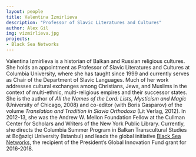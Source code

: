 ```yaml
---
layout: people
title: Valentina Izmirlieva
description: "Professor of Slavic Literatures and Cultures"
author: Alex Gil
img: vizmirlieva.jpg
projects:
- Black Sea Networks
---
```


Valentina Izmirlieva is a historian of Balkan and Russian religious cultures. She holds an appointment as Professor of Slavic Literatures and Cultures at Columbia University, where she has taught since 1999 and currently serves as Chair of the Department of Slavic Languages. Much of her work addresses cultural exchanges among Christians, Jews, and Muslims in the context of multi-ethnic, multi-religious empires and their successor states. She is the author of *All the Names of the Lord: Lists, Mysticism and Magic* (University of Chicago, 2008) and co-editor (with Boris Gasparov) of the volume *Translation and Tradition in Slavia Orthodoxa* (Lit Verlag, 2012). In 2012-13, she was the Andrew W. Mellon Foundation Fellow at the Cullman Center for Scholars and Writers of the New York Public Library. Currently, she directs the Columbia Summer Program in Balkan Transcultural Studies at Boğaziçi University (Istanbul) and leads the global initiative [Black Sea Networks](http://blackseanetworks.org/), the recipient of the President’s Global Innovation Fund grant for 2016-2018. 
